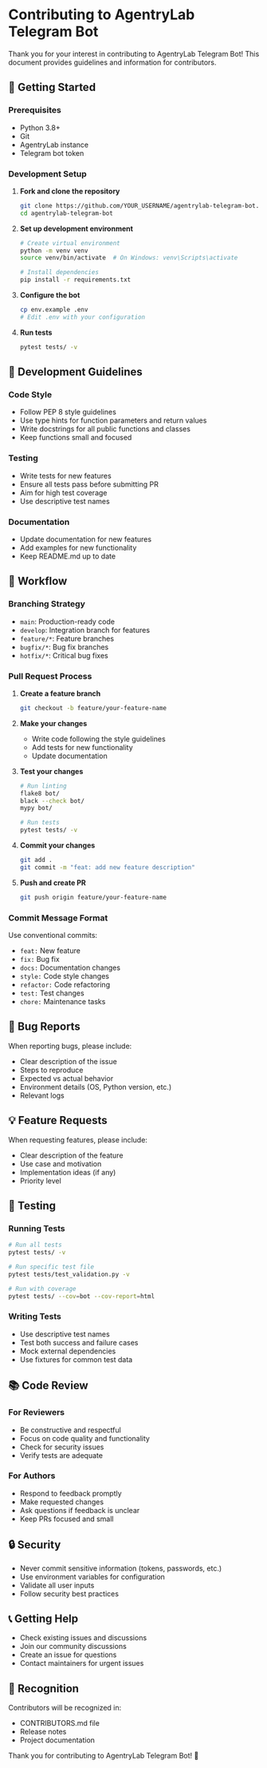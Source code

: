 # Contributing to AgentryLab Telegram Bot

Thank you for your interest in contributing to AgentryLab Telegram Bot! This document provides guidelines and information for contributors.

## 🚀 Getting Started

### Prerequisites
- Python 3.8+
- Git
- AgentryLab instance
- Telegram bot token

### Development Setup

1. **Fork and clone the repository**
   ```bash
   git clone https://github.com/YOUR_USERNAME/agentrylab-telegram-bot.git
   cd agentrylab-telegram-bot
   ```

2. **Set up development environment**
   ```bash
   # Create virtual environment
   python -m venv venv
   source venv/bin/activate  # On Windows: venv\Scripts\activate
   
   # Install dependencies
   pip install -r requirements.txt
   ```

3. **Configure the bot**
   ```bash
   cp env.example .env
   # Edit .env with your configuration
   ```

4. **Run tests**
   ```bash
   pytest tests/ -v
   ```

## 📝 Development Guidelines

### Code Style
- Follow PEP 8 style guidelines
- Use type hints for function parameters and return values
- Write docstrings for all public functions and classes
- Keep functions small and focused

### Testing
- Write tests for new features
- Ensure all tests pass before submitting PR
- Aim for high test coverage
- Use descriptive test names

### Documentation
- Update documentation for new features
- Add examples for new functionality
- Keep README.md up to date

## 🔄 Workflow

### Branching Strategy
- `main`: Production-ready code
- `develop`: Integration branch for features
- `feature/*`: Feature branches
- `bugfix/*`: Bug fix branches
- `hotfix/*`: Critical bug fixes

### Pull Request Process

1. **Create a feature branch**
   ```bash
   git checkout -b feature/your-feature-name
   ```

2. **Make your changes**
   - Write code following the style guidelines
   - Add tests for new functionality
   - Update documentation

3. **Test your changes**
   ```bash
   # Run linting
   flake8 bot/
   black --check bot/
   mypy bot/
   
   # Run tests
   pytest tests/ -v
   ```

4. **Commit your changes**
   ```bash
   git add .
   git commit -m "feat: add new feature description"
   ```

5. **Push and create PR**
   ```bash
   git push origin feature/your-feature-name
   ```

### Commit Message Format
Use conventional commits:
- `feat:` New feature
- `fix:` Bug fix
- `docs:` Documentation changes
- `style:` Code style changes
- `refactor:` Code refactoring
- `test:` Test changes
- `chore:` Maintenance tasks

## 🐛 Bug Reports

When reporting bugs, please include:
- Clear description of the issue
- Steps to reproduce
- Expected vs actual behavior
- Environment details (OS, Python version, etc.)
- Relevant logs

## 💡 Feature Requests

When requesting features, please include:
- Clear description of the feature
- Use case and motivation
- Implementation ideas (if any)
- Priority level

## 🧪 Testing

### Running Tests
```bash
# Run all tests
pytest tests/ -v

# Run specific test file
pytest tests/test_validation.py -v

# Run with coverage
pytest tests/ --cov=bot --cov-report=html
```

### Writing Tests
- Use descriptive test names
- Test both success and failure cases
- Mock external dependencies
- Use fixtures for common test data

## 📚 Code Review

### For Reviewers
- Be constructive and respectful
- Focus on code quality and functionality
- Check for security issues
- Verify tests are adequate

### For Authors
- Respond to feedback promptly
- Make requested changes
- Ask questions if feedback is unclear
- Keep PRs focused and small

## 🔒 Security

- Never commit sensitive information (tokens, passwords, etc.)
- Use environment variables for configuration
- Validate all user inputs
- Follow security best practices

## 📞 Getting Help

- Check existing issues and discussions
- Join our community discussions
- Create an issue for questions
- Contact maintainers for urgent issues

## 🎉 Recognition

Contributors will be recognized in:
- CONTRIBUTORS.md file
- Release notes
- Project documentation

Thank you for contributing to AgentryLab Telegram Bot! 🚀
